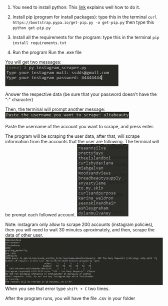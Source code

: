 1. You need to install python:
This [link](https://www.geeksforgeeks.org/how-to-install-python-on-windows/ "link") explains well how to do it.

2. Install pip (program for install packages):
type this in the terminal `curl https://bootstrap.pypa.io/get-pip.py -o get-pip.py`
then type this `python get-pip.py`

3. Install all the requirements for the program:
type this in the terminal `pip install requirements.txt`

4. Run the program
Run the .exe file

You will get two messages:
![example](data_input.jpeg)

Answer the respective data (be sure that your password doesn't have the ":" character)

Then, the terminal will prompt another message:
![example](account_input.jpeg)

Paste the username of the account you want to scrape, and press enter.

The program will be scraping the user data, after that, will scrape information from the accounts that the user are following. The terminal will be prompt each followed account.
![example](users_scraped_input.jpeg)

Note: instagram only allow to scrape 200 accounts (instagram policies), then you will need to wait 30 minutes aproximately, and then, scrape the data of other user.
![example](error_output.jpeg)
When you see that error type `shift + C` two times.

After the program runs, you will have the file .csv in your folder